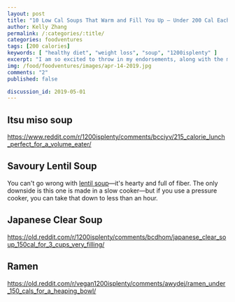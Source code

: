 ```yaml
---
layout: post
title: "10 Low Cal Soups That Warm and Fill You Up — Under 200 Cal Each"
author: Kelly Zhang
permalink: /:categories/:title/
categories: foodventures
tags: [200 calories]
keywords: [ "healthy diet", "weight loss", "soup", "1200isplenty" ]
excerpt: "I am so excited to throw in my endorsements, along with the millions of others who've already tried it, for Jim Lahey's no-knead bread recipe."
img: /food/foodventures/images/apr-14-2019.jpg
comments: "2"
published: false

discussion_id: 2019-05-01
---
```


## Itsu miso soup

https://www.reddit.com/r/1200isplenty/comments/bcciyv/215_calorie_lunch_perfect_for_a_volume_eater/

## Savoury Lentil Soup

You can't go wrong with [lentil soup](/food/recipe/savoury-lentil-soup-slow-cooker-instant-pot/)—it's hearty and full of fiber. The only downside is this one is made in a slow cooker—but if you use a pressure cooker, you can take that down to less than an hour.

## Japanese Clear Soup

https://old.reddit.com/r/1200isplenty/comments/bcdhom/japanese_clear_soup_150cal_for_3_cups_very_filling/

## Ramen

https://old.reddit.com/r/vegan1200isplenty/comments/awydej/ramen_under_150_cals_for_a_heaping_bowl/
